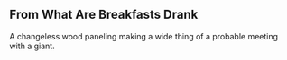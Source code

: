 From What Are Breakfasts Drank
------------------------------
A changeless wood paneling making a wide thing of a probable meeting with a giant.  
